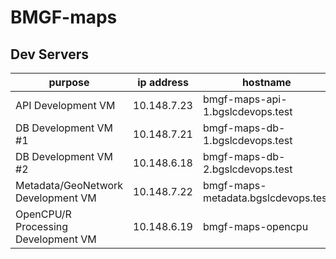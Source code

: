 # BMGF-maps

## Dev Servers

| purpose                                       | ip address       | hostname                             |
| ------                                        | ------           | ----------------                     |
| API Development VM                            | 10.148.7.23      | bmgf-maps-api-1.bgslcdevops.test     |
| DB Development VM #1                          | 10.148.7.21      | bmgf-maps-db-1.bgslcdevops.test      |
| DB Development VM #2                          | 10.148.6.18      | bmgf-maps-db-2.bgslcdevops.test      |
| Metadata/GeoNetwork Development VM            | 10.148.7.22      | bmgf-maps-metadata.bgslcdevops.test  |
| OpenCPU/R Processing Development VM           | 10.148.6.19      | bmgf-maps-opencpu                    |


